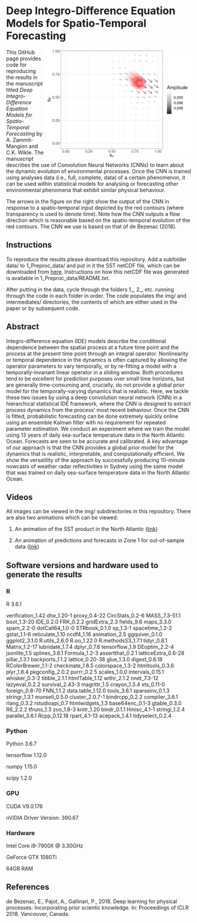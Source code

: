 # Deep Integro-Difference Equation Models for Spatio-Temporal Forecasting

<img align="right" src="https://github.com/andrewzm/deepIDE/blob/master/2_Fit_CNN_IDE/img/BallResults2.png" alt="drawing" width="400"/>


This GitHub page provides code for reproducing the results in the manuscript titled *Deep Integro-Difference Equation Models for Spatio-Temporal Forecasting* by A. Zammit-Mangion and C.K. Wikle. The manuscript describes the use of Convolution Neural Networks (CNNs) to learn about the dynamic evolution of environmental processes. Once the CNN is trained using analyses data (i.e., full, complete, data) of a certain phenomenon, it can be used within statistical models for analysing or forecasting other environmental phenomena that exhibit similar physical behaviour.

The arrows in the figure on the right show the output of the CNN in response to a spatio-temporal input depicted by the red contours (where transparency is used to denote time). Note how the CNN outputs a flow direction which is reasonable based on the spatio-temporal evolution of the red contours. The CNN we use is based on that of de Bezenac (2018).

## Instructions

To reproduce the results please download this repository. Add a subfolder data/ to 1_Preproc_data/ and put in it the SST netCDF file, which can be downloaded from [here](https://hpc.niasra.uow.edu.au/azm/global-analysis-forecast-phy-001-024_1551608429013.nc). Instructions on how this netCDF file was generated is available in 1_Preproc_data/README.txt.

After putting in the data, cycle through the folders 1_, 2_, etc. running through the code in each folder in order. The code populates the img/ and intermediates/ directories, the contents of which are either used in the paper or by subsequent code.


## Abstract

Integro-difference equation (IDE) models describe the conditional dependence between the spatial process at a future time point and the process at the present time point through an integral operator. Nonlinearity or temporal dependence in the dynamics is often captured by allowing the operator parameters to vary temporally, or by re-fitting a model with a temporally-invariant linear operator in a sliding window. Both procedures tend to be excellent for prediction purposes over small time horizons, but are generally time-consuming and, crucially, do not provide a global prior model for the temporally-varying dynamics that is realistic.  Here, we tackle these two issues by using a deep convolution neural network (CNN) in a hierarchical statistical IDE framework, where the CNN is designed to extract process dynamics from the process' most recent behaviour. Once the CNN is fitted, probabilistic forecasting can be done extremely quickly online using an ensemble Kalman filter with no requirement for repeated parameter estimation. We conduct an experiment where we train the model using 13 years of daily sea-surface temperature data in the North Atlantic Ocean. Forecasts are seen to be accurate and calibrated. A key advantage of our approach is that the CNN provides a global prior model for the dynamics that is realistic, interpretable, and computationally efficient. We show the versatility of the approach by successfully producing 10-minute nowcasts of weather radar reflectivities in Sydney using the same model that was trained on daily sea-surface temperature data in the North Atlantic Ocean.

## Videos

All images can be viewed in the img/ subdirectories in this repository. There are also two animations which can be viewed:

1. An animation of the SST product in the North Atlantic ([link](http://htmlpreview.github.com/?https://github.com/andrewzm/deepIDE/blob/master/1_Preproc_data/anim/SST_anim.html))

2. An animation of predictions and forecasts in Zone 1 for out-of-sample data ([link](http://htmlpreview.github.com/?https://github.com/andrewzm/deepIDE/blob/master/5_Extract_Results/anim/SST_filter.html))

## Software versions and hardware used to generate the results

### R

R 3.6.1

verification_1.42 dtw_1.20-1        proxy_0.4-22      CircStats_0.2-6
MASS_7.3-51.1     boot_1.3-20       IDE_0.2.0         FRK_0.2.2
gridExtra_2.3     fields_9.6        maps_3.3.0        spam_2.2-0
dotCall64_1.0-0   STRbook_0.1.0     sp_1.3-1          spacetime_1.2-2
gstat_1.1-6       reticulate_1.10   ncdf4_1.16        animation_2.5
ggquiver_0.1.0    ggplot2_3.1.0     R.utils_2.6.0     R.oo_1.22.0
R.methodsS3_1.7.1 tidyr_0.8.1       Matrix_1.2-17     lubridate_1.7.4
dplyr_0.7.6       tensorflow_1.9
DEoptim_2.2-4       jsonlite_1.5        splines_3.6.1
Formula_1.2-3       assertthat_0.2.1    latticeExtra_0.6-28
pillar_1.3.1        backports_1.1.2     lattice_0.20-38
glue_1.3.0          digest_0.6.18       RColorBrewer_1.1-2
checkmate_1.8.5     colorspace_1.3-2    htmltools_0.3.6
plyr_1.8.4          pkgconfig_2.0.2     purrr_0.2.5
scales_1.0.0        intervals_0.15.1    whisker_0.3-2
tibble_2.1.1        htmlTable_1.12      withr_2.1.2
nnet_7.3-12         lazyeval_0.2.2      survival_2.43-3
magrittr_1.5        crayon_1.3.4        xts_0.11-0
foreign_0.8-70      FNN_1.1.2           data.table_1.12.0
tools_3.6.1         sparseinv_0.1.3     stringr_1.3.1
munsell_0.5.0       cluster_2.0.7-1     bindrcpp_0.2.2
compiler_3.6.1      rlang_0.3.2         rstudioapi_0.7
htmlwidgets_1.3     base64enc_0.1-3     gtable_0.3.0
R6_2.2.2            tfruns_1.3          zoo_1.8-3
knitr_1.20          bindr_0.1.1         Hmisc_4.1-1
stringi_1.2.4       parallel_3.6.1      Rcpp_0.12.18
rpart_4.1-13        acepack_1.4.1       tidyselect_0.2.4

### Python

Python 3.6.7

tensorflow 1.12.0

numpy 1.15.0

scipy 1.2.0

### GPU

CUDA V9.0.176

nVIDIA Driver Version: 390.67

### Hardware

Intel Core i9-7900X @ 3.30GHz

GeForce GTX 1080Ti

64GB RAM


## References

de Bezenac, E., Pajot, A., Gallinari, P., 2018. Deep learning for physical processes: Incorporating
prior scientic knowledge. In: Proceedings of ICLR 2018. Vancouver, Canada.
